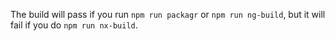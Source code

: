 The build will pass if you run `npm run packagr` or `npm run ng-build`, but it will fail if you do `npm run nx-build`.